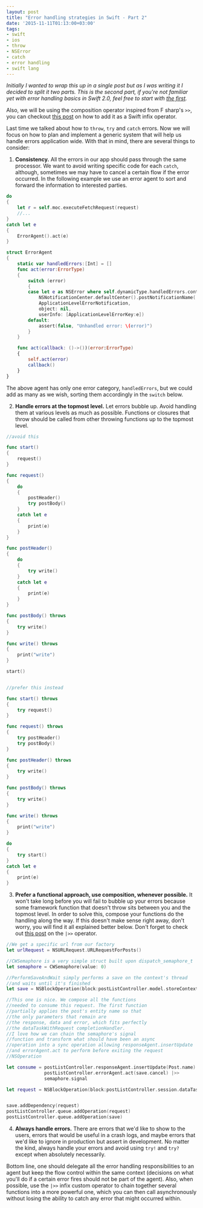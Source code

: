 ```yaml
---
layout: post
title: "Error handling strategies in Swift - Part 2"
date: '2015-11-11T01:13:00+03:00'
tags:
- swift
- ios
- throw
- NSError
- catch
- error handling
- swift lang
---
```


*Initially I wanted to wrap this up in a single post but as I was writing it I decided to split it two parts. This is the second part, if you're not familiar yet with error handling basics in Swift 2.0, feel free to start with [the first](http://cocoaexposed.com/2015/error-handling-strategies-in-swift-part-1).*

Also, we will be using the composition operator inspired from F sharp's `>>`, you can checkout [this post](http://cocoaexposed.com/2015/adding-the-composition-operator-to-swift) on how to add it as a Swift infix operator.

Last time we talked about how to `throw`, `try` and `catch` errors. Now we will focus on how to plan and implement a generic system that will help us handle errors application wide. With that in mind, there are several things to consider:

1.  **Consistency.** All the errors in our app should pass through the same processor. We want to avoid writing specific code for each `catch`, although, sometimes we may have to cancel a certain flow if the error occurred. In the following example we use an error agent to sort and forward the information to interested parties.


```swift
do
{
    let r = self.moc.executeFetchRequest(request)
    //...
}
catch let e
{
    ErrorAgent().act(e)
}

struct ErrorAgent
{
    static var handledErrors:[Int] = []
    func act(error:ErrorType)
    {
        switch (error)
        {
        case let e as NSError where self.dynamicType.handledErrors.contains(e.code):
            NSNotificationCenter.defaultCenter().postNotificationName(
            ApplicationLevelErrorNotification,
            object: nil,
            userInfo: [ApplicationLevelErrorKey:e])
        default:
            assert(false, "Unhandled error: \(error)")
        }
    }

    func act(callback: ()->())(error:ErrorType)
    {
        self.act(error)
        callback()
    }
}
```

The above agent has only one error category, `handledErrors`, but we could add as many as we wish, sorting them accordingly in the `switch` below.

2. **Handle errors at the topmost level.** Let errors bubble up. Avoid handling them at various levels as much as possible. Functions or closures that throw should be called from other throwing functions up to the topmost level.

```swift
//avoid this

func start()
{
    request()
}

func request()
{
    do
    {
        postHeader()
        try postBody()
    }
    catch let e
    {
        print(e)
    }
}

func postHeader()
{
    do
    {
        try write()
    }
    catch let e
    {
        print(e)
    }
}

func postBody() throws
{
    try write()
}

func write() throws
{
    print("write")
}

start()


//prefer this instead

func start() throws
{
    try request()
}

func request() throws
{
    try postHeader()
    try postBody()
}

func postHeader() throws
{
    try write()
}

func postBody() throws
{
    try write()
}

func write() throws
{
    print("write")
}

do
{
    try start()
}
catch let e
{
    print(e)
}

```

3. **Prefer a functional approach, use composition, whenever possible.** It won't take long before you will fail to bubble up your errors because some framework function that doesn't throw sits between you and the topmost level. In order to solve this, compose your functions do the handling along the way. If this doesn't make sense right away, don't worry, you will find it all explained better below. Don't forget to check out [this post](http://cocoaexposed.com/2015/adding-the-composition-operator-to-swift) on the `|>>` operator.

```swift
//We get a specific url from our factory
let urlRequest = NSURLRequest.URLRequestForPosts()

//CWSemaphore is a very simple struct built upon dispatch_semaphore_t
let semaphore = CWSemaphore(value: 0)

//PerformSaveAndWait simply performs a save on the context's thread
//and waits until it's finished
let save = NSBlockOperation(block:postListController.model.storeContext.performSaveAndWait)

//This one is nice. We compose all the functions
//needed to consume this request. The first function
//partially applies the post's entity name so that
//the only parameters that remain are
//the response, data and error, which fits perfectly
//the dataTaskWithRequest completionHandler.
//I love how we can chain the semaphore's signal
//function and transform what should have been an async
//operation into a sync operation allowing responseAgent.insertUpdate
//and errorAgent.act to perform before exiting the request
//NSOperation

let consume = postListController.responseAgent.insertUpdate(Post.name) |>>
              postListController.errorAgent.act(save.cancel) |>>
              semaphore.signal

let request = NSBlockOperation(block:postListController.session.dataTaskWithRequest( urlRequest, completionHandler:consume).resume |>> semaphore.wait)


save.addDependency(request)
postListController.queue.addOperation(request)
postListController.queue.addOperation(save)
```

4. **Always handle errors.** There are errors that we'd like to show to the users, errors that would be useful in a crash logs, and maybe errors that we'd like to ignore in production but assert in development. No matter the kind, always handle your errors and avoid using `try!` and `try?` except when absolutely necessarily.

Bottom line, one should delegate all the error handling responsibilities to an agent but keep the flow control within the same context (decisions on what you'll do if a certain error fires should not be part of the agent). Also, when possible, use the `|>>` infix custom operator to chain together several functions into a more powerful one, which you can then call asynchronously without losing the ability to catch any error that might occurred within.
